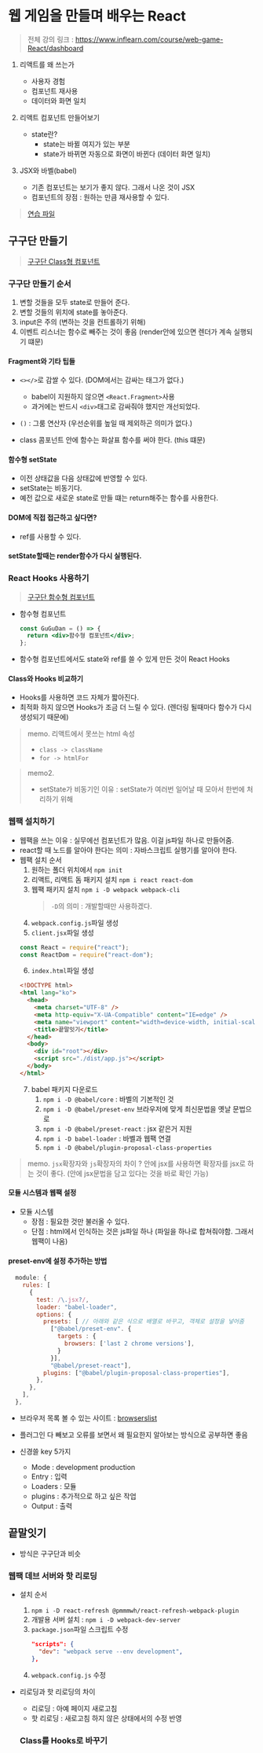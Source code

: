 # 웹 게임을 만들며 배우는 React

> 전체 강의 링크 : https://www.inflearn.com/course/web-game-React/dashboard

1. 리액트를 왜 쓰는가

   - 사용자 경험
   - 컴포넌트 재사용
   - 데이터와 화면 일치

2. 리액트 컴포넌트 만들어보기

   - state란?
     - state는 바뀔 여지가 있는 부분
     - state가 바뀌면 자동으로 화면이 바뀐다 (데이터 화면 일치)

3. JSX와 바벨(babel)
   - 기존 컴포넌트는 보기가 좋지 않다. 그래서 나온 것이 JSX
   - 컴포넌트의 장점 : 원하는 만큼 재사용할 수 있다.

> [연습 파일](./lecture/index.html)

## 구구단 만들기

> [구구단 Class형 컴포넌트](./1-MultiplicationGame/GuGuDan-class.html)

### 구구단 만들기 순서

1. 변할 것들을 모두 state로 만들어 준다.
2. 변할 것들의 위치에 state를 놓아준다.
3. input은 주의 (변하는 것을 컨트롤하기 위해)
4. 이벤트 리스너는 함수로 빼주는 것이 좋음 (render안에 있으면 렌더가 계속 실행되기 떄문)

#### Fragment와 기타 팁들

- `<></>`로 감쌀 수 있다. (DOM에서는 감싸는 태그가 없다.)

  - babel이 지원하지 않으면 `<React.Fragment>`사용
  - 과거에는 반드시 `<div>`태그로 감싸줘야 했지만 개선되었다.

- `()` : 그룸 연산자 (우선순위를 높일 때 제외하곤 의미가 없다.)

- class 콤포넌트 안에 함수는 화살표 함수를 써야 한다. (this 떄문)

#### 함수형 setState

- 이전 상태값을 다음 상태값에 반영할 수 있다.
- setState는 비동기다.
- 예전 값으로 새로운 state로 만들 떄는 return해주는 함수를 사용한다.

#### DOM에 직접 접근하고 싶다면?

- ref를 사용할 수 있다.

#### setState할때는 render함수가 다시 실행된다.

### React Hooks 사용하기

> [구구단 함수형 컴포넌트](./1-MultiplicationGame/GuGuDan-function.html)

- 함수형 컴포넌트
  ```jsx
  const GuGuDan = () => {
    return <div>함수형 컴포넌트</div>;
  };
  ```
- 함수형 컴포넌트에서도 state와 ref를 쓸 수 있게 만든 것이 React Hooks

#### Class와 Hooks 비교하기

- Hooks를 사용하면 코드 자체가 짧아진다.
- 최적화 하지 않으면 Hooks가 조금 더 느릴 수 있다. (렌더링 될때마다 함수가 다시 생성되기 때문에)

> memo.
> 리액트에서 못쓰는 html 속성
>
> - `class -> className`
> - `for -> htmlFor`

> memo2.
>
> - setState가 비동기인 이유 : setState가 여러번 일어날 때 모아서 한번에 처리하기 위해

### 웹팩 설치하기

- 웹팩을 쓰는 이유 : 실무에선 컴포넌트가 많음. 이걸 js파일 하나로 만들어줌.
- react할 때 노드를 알아야 한다는 의미 : 자바스크립트 실행기를 알아야 한다.
- 웹팩 설치 순서
  1. 원하는 폴더 위치에서 `npm init`
  2. 리액트, 리액트 돔 패키지 설치 `npm i react react-dom`
  3. 웹팩 패키지 설치 `npm i -D webpack webpack-cli`
     > `-D`의 의미 : 개발할때만 사용하겠다.
  4. `webpack.config.js`파일 생성
  5. `client.jsx`파일 생성
  ```jsx
  const React = require("react");
  const ReactDom = require("react-dom");
  ```
  6. `index.html`파일 생성
  ```html
  <!DOCTYPE html>
  <html lang="ko">
    <head>
      <meta charset="UTF-8" />
      <meta http-equiv="X-UA-Compatible" content="IE=edge" />
      <meta name="viewport" content="width=device-width, initial-scale=1.0" />
      <title>끝말잇기</title>
    </head>
    <body>
      <div id="root"></div>
      <script src="./dist/app.js"></script>
    </body>
  </html>
  ```
  7. babel 패키지 다운로드
     1. `npm i -D @babel/core` : 바벨의 기본적인 것
     2. `npm i -D @babel/preset-env` 브라우저에 맞게 최신문법을 옛날 문법으로
     3. `npm i -D @babel/preset-react` : jsx 같은거 지원
     4. `npm i -D babel-loader` : 바벨과 웹팩 연결
     5. `npm i -D @babel/plugin-proposal-class-properties`

> memo.
> `jsx`확장자와 `js`확장자의 차이 ? 안에 jsx를 사용하면 확장자를 jsx로 하는 것이 좋다. (안에 jsx문법을 담고 있다는 것을 바로 확인 가능)

#### 모듈 시스템과 웹팩 설정

- 모듈 시스템
  - 장점 : 필요한 것만 불러올 수 있다.
  - 단점 : html에서 인식하는 것은 js파일 하나 (파일을 하나로 합쳐줘야함. 그래서 웹팩이 나옴)

#### preset-env에 설정 추가하는 방법

```js
  module: {
    rules: [
      {
        test: /\.jsx?/,
        loader: "babel-loader",
        options: {
          presets: [ // 아래와 같은 식으로 배열로 바꾸고, 객체로 설정을 넣어줌
            ["@babel/preset-env". {
              targets : {
                browsers: ['last 2 chrome versions'],
              }
            }],
            "@babel/preset-react"],
          plugins: ["@babel/plugin-proposal-class-properties"],
        },
      },
    ],
  },
```

- 브라우저 목록 볼 수 있는 사이트 : [browserslist](https://github.com/browserslist/browserslist)

- 플러그인 다 빼보고 오류를 보면서 왜 필요한지 알아보는 방식으로 공부하면 좋음

- 신경쓸 key 5가지
  - Mode : development production
  - Entry : 입력
  - Loaders : 모듈
  - plugins : 추가적으로 하고 싶은 작업
  - Output : 출력

## 끝말잇기

- 방식은 구구단과 비슷

### 웹팩 데브 서버와 핫 리로딩

- 설치 순서

  1. `npm i -D react-refresh @pmmmwh/react-refresh-webpack-plugin`
  2. 개발용 서버 설치 : `npm i -D webpack-dev-server`
  3. `package.json`파일 스크립트 수정
     ```json
     "scripts": {
       "dev": "webpack serve --env development",
     },
     ```
  4. `webpack.config.js` 수정

- 리로딩과 핫 리로딩의 차이

  - 리로딩 : 아예 페이지 새로고침
  - 핫 리로딩 : 새로고침 하지 않은 상태에서의 수정 반영

  ### Class를 Hooks로 바꾸기
